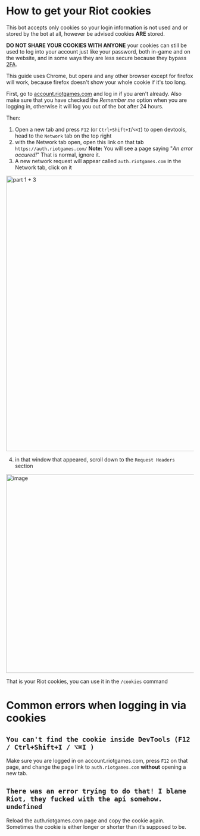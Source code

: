 # How to get your Riot cookies

This bot accepts only cookies so your login information is not used and or stored by the bot at all, however be advised cookies **ARE** stored.

**DO NOT SHARE YOUR COOKIES WITH ANYONE**  your cookies can still be used to log into your account just like your password, both in-game and on the website, and in some ways they are less secure because they bypass [2FA](https://www.riotgames.com/en/news/multi-factor-authentication-has-arrived).

This guide uses Chrome, but opera and any other browser except for firefox will work, because firefox doesn't show your whole cookie if it's too long.

First, go to [account.riotgames.com](https://account.riotgames.com) and log in if you aren't already. Also make sure that you have checked the _Remember me_ option when you are logging in, otherwise it will log you out of the bot after 24 hours.

Then: 
  1. Open a new tab and press `F12` (or `Ctrl+Shift+I`/`⌥⌘I`) to open devtools, head to the `Network` tab on the top right
  2. with the Network tab open, open this link on that tab `https://auth.riotgames.com/`
       **Note:** You will see a page saying "*An error occured!*" That is normal, ignore it.
  3. A new network request will appear called `auth.riotgames.com` in the Network tab, click on it

<img width="1155" height="740" alt="part 1 + 3" src="https://github.com/user-attachments/assets/04e656a0-6fa4-4845-8c71-fa8b1e4dc62d" />

  4. in that window that appeared, scroll down to the `Request Headers` section

<img width="1248" height="534" alt="image" src="https://github.com/user-attachments/assets/f9f0dc07-4993-4949-94c6-7f1d0d4be8f9" />

That is your Riot cookies, you can use it in the `/cookies` command 

# Common errors when logging in via cookies

## `You can't find the cookie inside DevTools (F12 / Ctrl+Shift+I / ⌥⌘I )`
Make sure you are logged in on account.riotgames.com, press `F12` on that page, and change the page link to `auth.riotgames.com` **without** opening a new tab.

## `There was an error trying to do that! I blame Riot, they fucked with the api somehow. undefined`
Reload the auth.riotgames.com page and copy the cookie again.\
Sometimes the cookie is either longer or shorter than it’s supposed to be.

